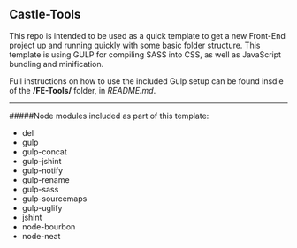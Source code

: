 
## Castle-Tools

This repo is intended to be used as a quick template to get a new Front-End project up and running quickly with some basic folder structure.  This template is using GULP for compiling SASS into CSS, as well as JavaScript bundling and minification.


Full instructions on how to use the included Gulp setup can be found insdie of the **/FE-Tools/** folder, in *README.md*.

---

#####Node modules included as part of this template:
* del
* gulp
* gulp-concat
* gulp-jshint
* gulp-notify
* gulp-rename
* gulp-sass
* gulp-sourcemaps
* gulp-uglify
* jshint
* node-bourbon
* node-neat
